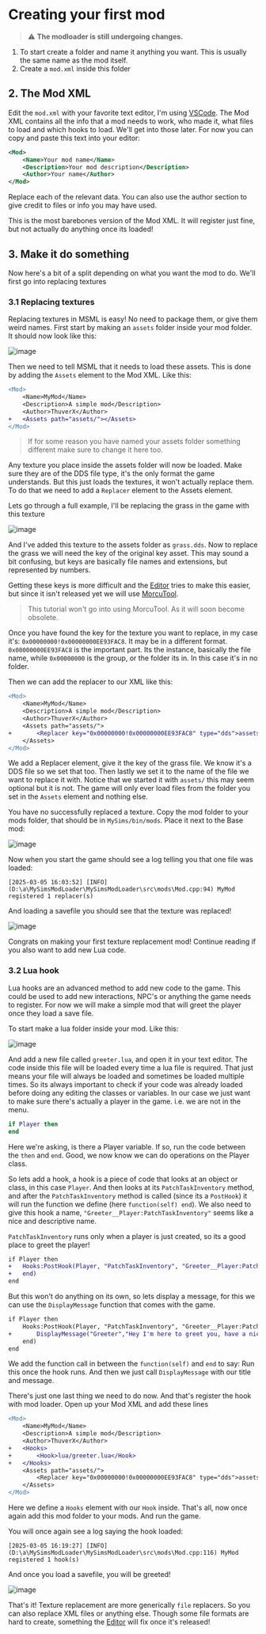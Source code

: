 # Creating your first mod
> ⚠️ **The modloader is still undergoing changes.**

1. To start create a folder and name it anything you want. This is usually the same name as the mod itself.
2. Create a `mod.xml` inside this folder

## 2. The Mod XML
Edit the `mod.xml` with your favorite text editor, I'm using [VSCode](https://code.visualstudio.com/).
The Mod XML contains all the info that a mod needs to work, who made it, what files to load and which hooks to load. We'll get into those later.
For now you can copy and paste this text into your editor:
```xml
<Mod>
    <Name>Your mod name</Name>
    <Description>Your mod description</Description>
    <Author>Your name</Author>
</Mod>
```
Replace each of the relevant data. You can also use the author section to give credit to files or info you may have used.

This is the most barebones version of the Mod XML. It will register just fine, but not actually do anything once its loaded!

## 3. Make it do something
Now here's a bit of a split depending on what you want the mod to do. We'll first go into replacing textures

### 3.1 Replacing textures
Replacing textures in MSML is easy! No need to package them, or give them weird names.
First start by making an `assets` folder inside your mod folder. It should now look like this:

![image](https://github.com/user-attachments/assets/6e787372-ec12-4f1a-aab3-072b565785c2)

Then we need to tell MSML that it needs to load these assets. This is done by adding the `Assets` element to the Mod XML. Like this:

```diff
<Mod>
    <Name>MyMod</Name>
    <Description>A simple mod</Description>
    <Author>ThuverX</Author>
+   <Assets path="assets/"></Assets>
</Mod>
```

> If for some reason you have named your assets folder something different make sure to change it here too.

Any texture you place inside the assets folder will now be loaded. Make sure they are of the DDS file type, it's the only format the game understands.
But this just loads the textures, it won't actually replace them. To do that we need to add a `Replacer` element to the Assets element.

Lets go through a full example, I'll be replacing the grass in the game with this texture

![image](https://github.com/user-attachments/assets/425a50e2-accf-40ee-b17e-603d31333ac6)

And I've added this texture to the assets folder as `grass.dds`. Now to replace the grass we will need the key of the original key asset.
This may sound a bit confusing, but keys are basically file names and extensions, but represented by numbers.

Getting these keys is more difficult and the [Editor](https://github.com/ThuverX/MySimsEditor) tries to make this easier, but since it isn't released yet we will use [MorcuTool](https://github.com/Olivercomet/MorcuTool).

> This tutorial won't go into using MorcuTool. As it will soon become obsolete.

Once you have found the key for the texture you want to replace, in my case it's: `0x00000000!0x00000000EE93FAC8`. It may be in a different format. `0x00000000EE93FAC8` is the important part. Its the instance, basically the file name, while `0x00000000` is the group, or the folder its in. In this case it's in no folder.

Then we can add the replacer to our XML like this:
```diff
<Mod>
    <Name>MyMod</Name>
    <Description>A simple mod</Description>
    <Author>ThuverX</Author>
    <Assets path="assets/">
+       <Replacer key="0x00000000!0x00000000EE93FAC8" type="dds">assets/grass.dds</Replacer>
    </Assets>
</Mod>
```
We add a Replacer element, give it the key of the grass file. We know it's a DDS file so we set that too. Then lastly we set it to the name of the file we want to replace it with. Notice that we started it with `assets/` this may seem optional but it is not. The game will only ever load files from the folder you set in the `Assets` element and nothing else.

You have no successfully replaced a texture. Copy the mod folder to your mods folder, that should be in `MySims/bin/mods`. Place it next to the Base mod:

![image](https://github.com/user-attachments/assets/30e3d9df-0ac6-45a6-8225-69853f62f67f)

Now when you start the game should see a log telling you that one file was loaded:
```
[2025-03-05 16:03:52] [INFO] (D:\a\MySimsModLoader\MySimsModLoader\src\mods\Mod.cpp:94) MyMod registered 1 replacer(s)
```

And loading a savefile you should see that the texture was replaced!

![image](https://github.com/user-attachments/assets/e1ed8421-8a42-4751-bb5e-84d20c0a9b1e)

Congrats on making your first texture replacement mod! Continue reading if you also want to add new Lua code.

### 3.2 Lua hook

Lua hooks are an advanced method to add new code to the game. This could be used to add new interactions, NPC's or anything the game needs to register.
For now we will make a simple mod that will greet the player once they load a save file.

To start make a lua folder inside your mod. Like this:

![image](https://github.com/user-attachments/assets/d39ebb8d-7c98-4db5-b014-02331b513054)

And add a new file called `greeter.lua`, and open it in your text editor.
The code inside this file will be loaded every time a lua file is required. That just means your file will always be loaded and sometimes be loaded multiple times. So its always important to check if your code was already loaded before doing any editing the classes or variables.
In our case we just want to make sure there's actually a player in the game. i.e. we are not in the menu.

```lua
if Player then
end
```

Here we're asking, is there a Player variable. If so, run the code between the `then` and `end`. Good, we now know we can do operations on the Player class.

So lets add a hook, a hook is a piece of code that looks at an object or class, in this case `Player`. And then looks at its `PatchTaskInventory` method, and after the `PatchTaskInventory` method is called (since its a `PostHook`) it will run the function we define (here `function(self) end`). We also need to give this hook a name, `"Greeter__Player:PatchTaskInventory"` seems like a nice and descriptive name.

`PatchTaskInventory` runs only when a player is just created, so its a good place to greet the player!

```diff
if Player then
+   Hooks:PostHook(Player, "PatchTaskInventory", "Greeter__Player:PatchTaskInventory", function(self)
+   end)
end
```

But this won't do anything on its own, so lets display a message, for this we can use the `DisplayMessage` function that comes with the game.
```diff
if Player then
    Hooks:PostHook(Player, "PatchTaskInventory", "Greeter__Player:PatchTaskInventory", function(self)
+       DisplayMessage("Greeter","Hey I'm here to greet you, have a nice day!")
    end)
end
```
We add the function call in between the `function(self)` and `end` to say: Run this once the hook runs. And then we just call `DisplayMessage` with our title and message.

There's just one last thing we need to do now. And that's register the hook with mod loader.
Open up your Mod XML and add these lines
```diff
<Mod>
    <Name>MyMod</Name>
    <Description>A simple mod</Description>
    <Author>ThuverX</Author>
+   <Hooks>
+       <Hook>lua/greeter.lua</Hook>
+   </Hooks>
    <Assets path="assets/">
        <Replacer key="0x00000000!0x00000000EE93FAC8" type="dds">assets/grass.dds</Replacer>
    </Assets>
</Mod>
```

Here we define a `Hooks` element with our `Hook` inside. That's all, now once again add this mod folder to your mods. And run the game.

You will once again see a log saying the hook loaded:
```
[2025-03-05 16:19:27] [INFO] (D:\a\MySimsModLoader\MySimsModLoader\src\mods\Mod.cpp:116) MyMod registered 1 hook(s)
```

And once you load a savefile, you will be greeted!

![image](https://github.com/user-attachments/assets/413e3f29-e9a4-453b-a406-1c09496c3814)


That's it! Texture replacement are more generically `file` replacers. So you can also replace XML files or anything else. Though some file formats are hard to create, something the [Editor](https://github.com/ThuverX/MySimsEditor) will fix once it's released!